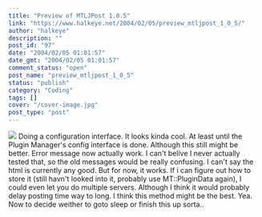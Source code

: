 ```yaml
---
title: "Preview of MTLJPost 1.0.5"
link: "https://www.halkeye.net/2004/02/05/preview_mtljpost_1_0_5/"
author: "halkeye"
description: ""
post_id: "97"
date: "2004/02/05 01:01:57"
date_gmt: "2004/02/05 01:01:57"
comment_status: "open"
post_name: "preview_mtljpost_1_0_5"
status: "publish"
category: "Coding"
tags: []
cover: "/cover-image.jpg"
post_type: "post"
---
```


![](http://www.halkeye.net/files/images/clp83.thumb.png) Doing a configuration interface. It looks kinda cool. At least until the Plugin Manager's config interface is done. Although this still might be better. Error message now actually work. I can't belive I never actually tested that, so the old messages would be really confusing. I can't say the html is currently any good. But for now, it works. If i can figure out how to store it (still havn't looked into it, probably use MT::PluginData again), I could even let you do multiple servers. Although I think it would probably delay posting time way to long. I think this method might be the best. Yea. Now to decide weither to goto sleep or finish this up sorta..